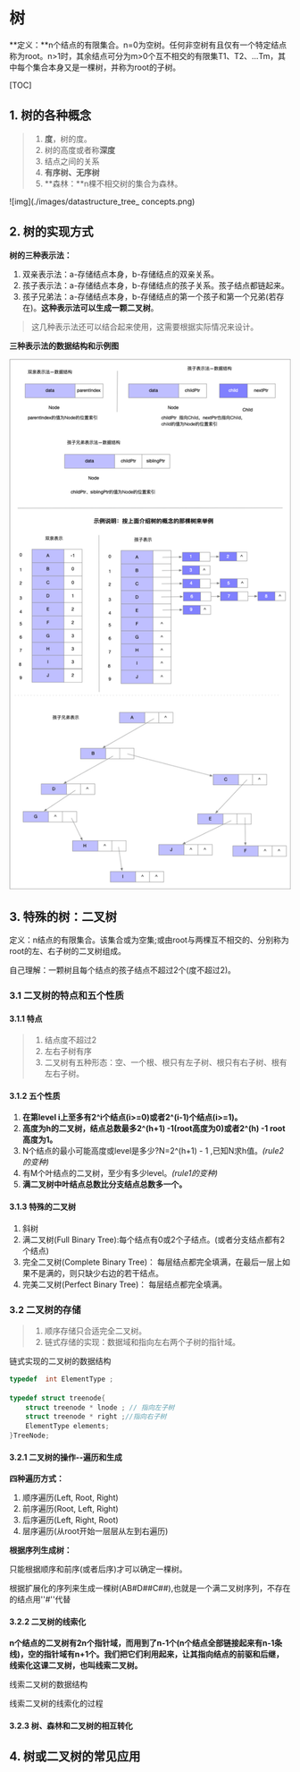 # 树

**定义：**n个结点的有限集合。n=0为空树。任何非空树有且仅有一个特定结点称为root。n>1时，其余结点可分为m>0个互不相交的有限集T1、T2、...Tm，其中每个集合本身又是一棵树，并称为root的子树。

[TOC]

## 1. 树的各种概念

> 1. **度**，树的度。
> 2. 树的高度或者称**深度**
> 3. 结点之间的关系
> 4. **有序树、无序树**
> 5. **森林：**n棵不相交树的集合为森林。



![img](./images/datastructure_tree_ concepts.png)


## 2. 树的实现方式

**树的三种表示法：**

1. 双亲表示法：a-存储结点本身，b-存储结点的双亲关系。
2. 孩子表示法：a-存储结点本身，b-存储结点的孩子关系。孩子结点都链起来。
3. 孩子兄弟法：a-存储结点本身，b-存储结点的第一个孩子和第一个兄弟(若存在)。**这种表示法可以生成一颗二叉树**。

>这几种表示法还可以结合起来使用，这需要根据实际情况来设计。

**三种表示法的数据结构和示例图**

![img](./images/datastructure_tree_threeway.png)

## 3. 特殊的树：二叉树

定义：n结点的有限集合。该集合或为空集;或由root与两棵互不相交的、分别称为root的左、右子树的二叉树组成。

自己理解：一颗树且每个结点的孩子结点不超过2个(度不超过2)。

### 3.1 二叉树的特点和五个性质

#### 3.1.1 特点

> 1. 结点度不超过2
> 2. 左右子树有序
> 3. 二叉树有五种形态：空、一个根、根只有左子树、根只有右子树、根有左右子树。

#### 3.1.2 五个性质

1. **在第level i上至多有2^i个结点(i>=0)或者2^(i-1)个结点(i>=1)。**
2. **高度为h的二叉树，结点总数最多2^(h+1) -1(root高度为0)或者2^(h) -1 root高度为1。**
3. N个结点的最小可能高度或level是多少?N=2^(h+1) - 1 ,已知N求h值。*(rule2的变种)*
4. 有M个叶结点的二叉树，至少有多少level。*(rule1的变种)*
5. **满二叉树中叶结点总数比分支结点总数多一个。**

#### 3.1.3 特殊的二叉树

1. 斜树
2. 满二叉树(Full Binary Tree):每个结点有0或2个子结点。(或者分支结点都有2个结点)
3. 完全二叉树(Complete Binary Tree)： 每层结点都完全填满，在最后一层上如果不是满的，则只缺少右边的若干结点。
4. 完美二叉树(Perfect Binary Tree)： 每层结点都完全填满。

### 3.2 二叉树的存储

>
>1. 顺序存储只合适完全二叉树。
>2. 链式存储的实现：数据域和指向左右两个子树的指针域。
>
>

链式实现的二叉树的数据结构

```c
typedef  int ElementType ;

typedef struct treenode{
    struct treenode * lnode ; // 指向左子树
    struct treenode * right ;//指向右子树
    ElementType elements;
}TreeNode;
```

#### 3.2.1 二叉树的操作--遍历和生成

**四种遍历方式：**

1. 顺序遍历(Left, Root, Right)
2. 前序遍历(Root, Left, Right)
3. 后序遍历(Left, Right, Root)
4. 层序遍历(从root开始一层层从左到右遍历)

**根据序列生成树：**

只能根据顺序和前序(或者后序)才可以确定一棵树。

根据扩展化的序列来生成一棵树(AB#D##C##),也就是一个满二叉树序列，不存在的结点用''#''代替

#### 3.2.2 二叉树的线索化

**n个结点的二叉树有2n个指针域，而用到了n-1个(n个结点全部链接起来有n-1条线)，空的指针域有n+1个。我们把它们利用起来，让其指向结点的前驱和后继，线索化这课二叉树，也叫线索二叉树。**

线索二叉树的数据结构



线索二叉树的线索化的过程


#### 3.2.3 树、森林和二叉树的相互转化



## 4. 树或二叉树的常见应用



